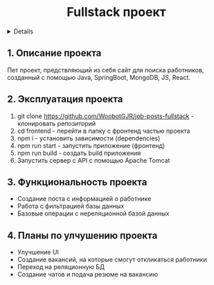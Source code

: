 <h1 align="center">Fullstack проект</h1>

<a name="summary">
  <details>
    <summary>Оглавление</summary>
    <ol>
      <li><a href="#project-description">Описание проекта</a></li>
      <li><a href="#project-installation">Эксплуатация проекта</a></li>
      <li><a href="#project-functionality">Функциональность проекта</a></li>
      <li><a href="#project-future">Планы по улчушению проекта</a></li>
    </ol>
  </details>
</a>

<a name="project-description"><h2>1. Описание проекта</h2></a>
Пет проект, предствляющий из себя сайт для поиска работников, созданный с помощью Java, SpringBoot, MongoDB, JS, React. 
<br>

<a name="project-installation"><h2>2. Эксплуатация проекта</h2></a>

1. git clone https://github.com/WoobotGJR/job-posts-fullstack - клонировать репозиторий
2. cd frontend - перейти в папку с фронтенд частью проекта
3. npm i - установить зависимости (dependencies)
4. npm run start - запустить приложение (фронтенд)
5. npm run build - создать build приложения
6. Запустить сервер с API с помощью Apache Tomcat 

<a name="project-functionality"><h2>3. Функциональность проекта</h2></a>

- Создание поста с информацией о работнике
- Работа с фильтрацией базы данных
- Базовые операции с нереляционной базой данных

<a name="project-future"><h2>4. Планы по улчушению проекта</h2></a>

- Улучшение UI
- Создание вакансий, на которые смогут откликаться работники
- Переход на реляционную БД
- Создание чатов и подача резюме на вакансию

